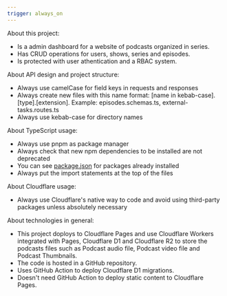 ```yaml
---
trigger: always_on
---
```


About this project:

- Is a admin dashboard for a website of podcasts organized in series.
- Has CRUD operations for users, shows, series and episodes.
- Is protected with user athentication and a RBAC system.

About API design and project structure:
- Always use camelCase for field keys in requests and responses
- Always create new files with this name format: [name in kebab-case].[type].[extension]. Example: episodes.schemas.ts, external-tasks.routes.ts
- Always use kebab-case for directory names

About TypeScript usage:

- Always use pnpm as package manager
- Always check that new npm dependencies to be installed are not deprecated
- You can see [package.json](mdc:package.json) for packages already installed
- Always put the import statements at the top of the files

About Cloudflare usage:

- Always use Cloudflare's native way to code and avoid using third-party packages unless absolutely necessary

About technologies in general:

- This project doploys to Cloudflare Pages and use Cloudflare Workers integrated with Pages, Cloudflare D1 and Cloudflare R2 to store the podcasts files such as Podcast audio file, Podcast video file and Podcast Thumbnails.
- The code is hosted in a GitHub repository.
- Uses GitHub Action to deploy Cloudflare D1 migrations.
- Doesn't need GitHub Action to deploy static content to Cloudflare Pages.
